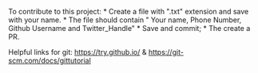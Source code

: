 To contribute to this project:
	* Create a file with ".txt" extension and save with your name.
	* The file should contain " Your name, Phone Number, Github Username and Twitter_Handle"
	* Save and commit;
	* The create a PR.

Helpful links for git: https://try.github.io/ & https://git-scm.com/docs/gittutorial
